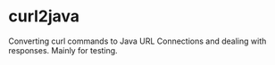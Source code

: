 # curl2java
Converting curl commands to Java URL Connections and dealing with responses. Mainly for testing.
